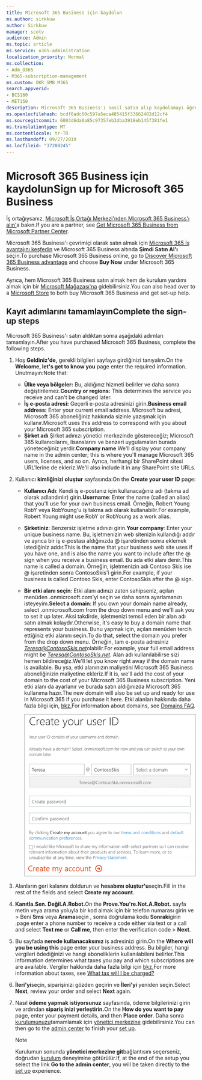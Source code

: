 ```yaml
---
title: Microsoft 365 Business için kaydolun
ms.author: sirkkuw
author: Sirkkuw
manager: scotv
audience: Admin
ms.topic: article
ms.service: o365-administration
localization_priority: Normal
ms.collection:
- Adm_O365
- M365-subscription-management
ms.custom: OKR_SMB_M365
search.appverid:
- BCS160
- MET150
description: Microsoft 365 Business'ı nasıl satın alıp kaydolamayı öğrenin.
ms.openlocfilehash: bcdf0adc60c597a5eca485415f33662402d12cf4
ms.sourcegitcommit: 6003d6da0a85c97357eb3dba3918eb145f381fe1
ms.translationtype: MT
ms.contentlocale: tr-TR
ms.lasthandoff: 09/27/2019
ms.locfileid: "37288245"
---
```

# <a name="sign-up-for-microsoft-365-business"></a><span data-ttu-id="082fa-103">Microsoft 365 Business için kaydolun</span><span class="sxs-lookup"><span data-stu-id="082fa-103">Sign up for Microsoft 365 Business</span></span>

<span data-ttu-id="082fa-104">İş ortağıysanız, [Microsoft İş Ortağı Merkezi'nden Microsoft 365 Business'ı alın'](get-microsoft-365-business.md#get-microsoft-365-business-from-microsoft-partner-center)a bakın.</span><span class="sxs-lookup"><span data-stu-id="082fa-104">If you are a partner, see [Get Microsoft 365 Business from Microsoft Partner Center](get-microsoft-365-business.md#get-microsoft-365-business-from-microsoft-partner-center).</span></span>

<span data-ttu-id="082fa-105">Microsoft 365 Business'ı çevrimiçi olarak satın almak için [Microsoft 365 İş avantajını keşfedin](https://www.microsoft.com/microsoft-365/business#pmg-cmp-desktop) ve Microsoft 365 Business altında **Şimdi Satın Al'ı** seçin.</span><span class="sxs-lookup"><span data-stu-id="082fa-105">To purchase Microsoft 365 Business online, go to [Discover Microsoft 365 Business advantage](https://www.microsoft.com/microsoft-365/business#pmg-cmp-desktop) and choose **Buy Now** under Microsoft 365 Business.</span></span>

<span data-ttu-id="082fa-106">Ayrıca, hem Microsoft 365 Business satın almak hem de kurulum yardımı almak için bir [Microsoft Mağazası'na](https://www.microsoft.com/en-us/store/locations/find-a-store?icid=en-us_UF_FAS) gidebilirsiniz.</span><span class="sxs-lookup"><span data-stu-id="082fa-106">You can also head over to a [Microsoft Store](https://www.microsoft.com/en-us/store/locations/find-a-store?icid=en-us_UF_FAS) to both buy Microsoft 365 Business and get set-up help.</span></span>

## <a name="complete-the-sign-up-steps"></a><span data-ttu-id="082fa-107">Kayıt adımlarını tamamlayın</span><span class="sxs-lookup"><span data-stu-id="082fa-107">Complete the sign-up steps</span></span>

<span data-ttu-id="082fa-108">Microsoft 365 Business'ı satın aldıktan sonra aşağıdaki adımları tamamlayın.</span><span class="sxs-lookup"><span data-stu-id="082fa-108">After you have purchased Microsoft 365 Business, complete the following steps.</span></span>

1. <span data-ttu-id="082fa-109">Hoş **Geldiniz'de,** gerekli bilgileri sayfaya girdiğinizi tanıyalım.</span><span class="sxs-lookup"><span data-stu-id="082fa-109">On the **Welcome, let's get to know you** page enter the required information.</span></span> <span data-ttu-id="082fa-110">Unutmayın:</span><span class="sxs-lookup"><span data-stu-id="082fa-110">Note that:</span></span>
 
    -  <span data-ttu-id="082fa-111">**Ülke veya bölgeler:** Bu, aldığınız hizmeti belirler ve daha sonra değiştirilemez.</span><span class="sxs-lookup"><span data-stu-id="082fa-111">**Country or regions:** This determines the service you receive and can't be changed later.</span></span>
    - <span data-ttu-id="082fa-112">**İş e-posta adresi:** Geçerli e-posta adresinizi girin.</span><span class="sxs-lookup"><span data-stu-id="082fa-112">**Business email address:** Enter your current email address.</span></span> <span data-ttu-id="082fa-113">Microsoft bu adresi, Microsoft 365 aboneliğiniz hakkında sizinle yazışmak için kullanır.</span><span class="sxs-lookup"><span data-stu-id="082fa-113">Microsoft uses this address to correspond with you about your Microsoft 365 subscription.</span></span>
    - <span data-ttu-id="082fa-114">**Şirket adı** Şirket adınızı yönetici merkezinde göstereceğiz; Microsoft 365 kullanıcılarını, lisanslarını ve benzeri uygulamaları burada yöneteceğiniz yerdir.</span><span class="sxs-lookup"><span data-stu-id="082fa-114">**Company name** We'll display your company name in the admin center; this is where you'll manage Microsoft 365 users, licenses, and so on.</span></span> <span data-ttu-id="082fa-115">Ayrıca, herhangi bir SharePoint sitesi URL'lerine de ekleriz.</span><span class="sxs-lookup"><span data-stu-id="082fa-115">We'll also include it in any SharePoint site URLs.</span></span>

2. <span data-ttu-id="082fa-116">Kullanıcı **kimliğinizi oluştur** sayfasında:</span><span class="sxs-lookup"><span data-stu-id="082fa-116">On the **Create your user ID** page:</span></span>

    - <span data-ttu-id="082fa-117">**Kullanıcı Adı**: Kendi iş e-postanız için kullanacağınız adı (takma ad olarak adlandırılır) girin.</span><span class="sxs-lookup"><span data-stu-id="082fa-117">**Username**: Enter the name (called an alias) that you'll use for your own business email.</span></span> <span data-ttu-id="082fa-118">Örneğin, Robert Young RobY veya RobYoung'u iş takma adı olarak kullanabilir.</span><span class="sxs-lookup"><span data-stu-id="082fa-118">For example, Robert Young might use RobY or RobYoung as a work alias.</span></span>
    - <span data-ttu-id="082fa-119">**Şirketiniz**: Benzersiz işletme adınızı girin.</span><span class="sxs-lookup"><span data-stu-id="082fa-119">**Your company**: Enter your unique business name.</span></span> <span data-ttu-id="082fa-120">Bu, işletmenizin web sitenizin kullandığı addır ve ayrıca bir iş e-postası aldığınızda @ işaretinden sonra eklemek istediğiniz addır.</span><span class="sxs-lookup"><span data-stu-id="082fa-120">This is the name that your business web site uses if you have one, and is also the name you want to include after the @ sign when you receive a business email.</span></span> <span data-ttu-id="082fa-121">Bu ada etki alanı denir.</span><span class="sxs-lookup"><span data-stu-id="082fa-121">This name is called a domain.</span></span> <span data-ttu-id="082fa-122">Örneğin, işletmenizin adı Contoso Skis ise @ işaretinden sonra ContosoSkis'i girin.</span><span class="sxs-lookup"><span data-stu-id="082fa-122">For example, if your business is called Contoso Skis, enter ContosoSkis after the @ sign.</span></span>
    - <span data-ttu-id="082fa-123">**Bir etki alanı seçin**: Etki alanı adınızı zaten sahipseniz, açılan menüden .onmicrosoft.com'yi seçin ve daha sonra ayarlamanızı isteyeyim.</span><span class="sxs-lookup"><span data-stu-id="082fa-123">**Select a domain**: If you own your domain name already, select .onmicrosoft.com from the drop down menu and we'll ask you to set it up later.</span></span> <span data-ttu-id="082fa-124">Aksi takdirde, işletmenizi temsil eden bir alan adı satın almak kolaydır.</span><span class="sxs-lookup"><span data-stu-id="082fa-124">Otherwise, it's easy to buy a domain name that represents your business.</span></span> <span data-ttu-id="082fa-125">Bunu yapmak için, açılan menüden tercih ettiğiniz etki alanını seçin.</span><span class="sxs-lookup"><span data-stu-id="082fa-125">To do that, select the domain you prefer from the drop down menu.</span></span> <span data-ttu-id="082fa-126">Örneğin, tam e-posta adresiniz *Teresa@ContosoSkis.net*olabilir.</span><span class="sxs-lookup"><span data-stu-id="082fa-126">For example, your full email address might be *Teresa@ContosoSkis.net*.</span></span> <span data-ttu-id="082fa-127">Alan adı kullanılabilirse sizi hemen bildireceğiz.</span><span class="sxs-lookup"><span data-stu-id="082fa-127">We'll let you know right away if the domain name is available.</span></span> <span data-ttu-id="082fa-128">Bu ysa, etki alanınızın maliyetini Microsoft 365 Business aboneliğinizin maliyetine ekleriz.</span><span class="sxs-lookup"><span data-stu-id="082fa-128">If it is, we'll add the cost of your domain to the cost of your Microsoft 365 Business subscription.</span></span> <span data-ttu-id="082fa-129">Yeni etki alanı da ayarlanır ve burada satın aldığınızda Microsoft 365 kullanıma hazır.</span><span class="sxs-lookup"><span data-stu-id="082fa-129">The new domain will also be set up and ready for use in Microsoft 365 if you purchase it here.</span></span> <span data-ttu-id="082fa-130">Etki alanları hakkında daha fazla bilgi için, [bkz.](https://docs.microsoft.com/office365/admin/setup/domains-faq)</span><span class="sxs-lookup"><span data-stu-id="082fa-130">For information about domains, see [Domains FAQ](https://docs.microsoft.com/office365/admin/setup/domains-faq).</span></span>
    
        ![Kullanıcı kimliği sayfanızı oluştur ekran görüntüsü.](media/signinuserid.png)

3. <span data-ttu-id="082fa-132">Alanların geri kalanını doldurun ve **hesabımı oluştur'u**seçin.</span><span class="sxs-lookup"><span data-stu-id="082fa-132">Fill in the rest of the fields and select **Create my account**.</span></span>
4. <span data-ttu-id="082fa-133">**Kanıtla.Sen. Değil.A.Robot.**</span><span class="sxs-lookup"><span data-stu-id="082fa-133">On the **Prove.You're.Not.A.Robot.**</span></span> <span data-ttu-id="082fa-134">sayfa metin veya arama yoluyla bir kod almak için bir telefon numarası girin ve \> Beni **Sms** veya **Arama**seçin , sonra doğrulama kodu **Sonraki**girin .</span><span class="sxs-lookup"><span data-stu-id="082fa-134">page enter a phone number to receive a code either via text or a call and select **Text me** or **Call me**, then enter the verification code \> **Next**.</span></span>
5. <span data-ttu-id="082fa-135">Bu sayfada **nerede kullanacaksınız** iş adresinizi girin.</span><span class="sxs-lookup"><span data-stu-id="082fa-135">On the **Where will you be using this** page enter your business address.</span></span> <span data-ttu-id="082fa-136">Bu bilgiler, hangi vergileri ödediğinizi ve hangi aboneliklerin kullanılabileni belirler.</span><span class="sxs-lookup"><span data-stu-id="082fa-136">This information determines what taxes you pay and which subscriptions are are available.</span></span> <span data-ttu-id="082fa-137">Vergiler hakkında daha fazla bilgi için [bkz.](https://docs.microsoft.com/office365/admin/subscriptions-and-billing/what-tax-will-i-be-charged?view=o365-worldwide)</span><span class="sxs-lookup"><span data-stu-id="082fa-137">For more information about taxes, see [What tax will I be charged?](https://docs.microsoft.com/office365/admin/subscriptions-and-billing/what-tax-will-i-be-charged?view=o365-worldwide)</span></span> 
1. <span data-ttu-id="082fa-138">**İleri'yi**seçin, siparişinizi gözden geçirin ve **İleri'yi** yeniden seçin.</span><span class="sxs-lookup"><span data-stu-id="082fa-138">Select **Next**, review your order and select **Next** again.</span></span>
1. <span data-ttu-id="082fa-139">Nasıl **ödeme yapmak istiyorsunuz** sayfasında, ödeme bilgilerinizi girin ve ardından **sipariş inizi yerleştirin.**</span><span class="sxs-lookup"><span data-stu-id="082fa-139">On the **How do you want to pay** page, enter your payment details, and then **Place order**.</span></span>
    <span data-ttu-id="082fa-140">Daha sonra [kurulumunuzu](set-up.md)tamamlamak için [yönetici merkezine](https://docs.microsoft.com/en-us/office365/admin/subscriptions-and-billing/what-tax-will-i-be-charged?view=o365-worldwide) gidebilirsiniz.</span><span class="sxs-lookup"><span data-stu-id="082fa-140">You can then go to the [admin center](https://docs.microsoft.com/en-us/office365/admin/subscriptions-and-billing/what-tax-will-i-be-charged?view=o365-worldwide) to finish your [set up](set-up.md).</span></span>

    > [!NOTE]
    > <span data-ttu-id="082fa-141">Kurulumun sonunda **yönetici merkezine git**bağlantısını seçerseniz, doğrudan [kurulum](set-up.md) deneyimine götürülür.</span><span class="sxs-lookup"><span data-stu-id="082fa-141">If, at the end of the setup you select the link **Go to the admin center**, you will be taken directly to the [set up](set-up.md) experience.</span></span>